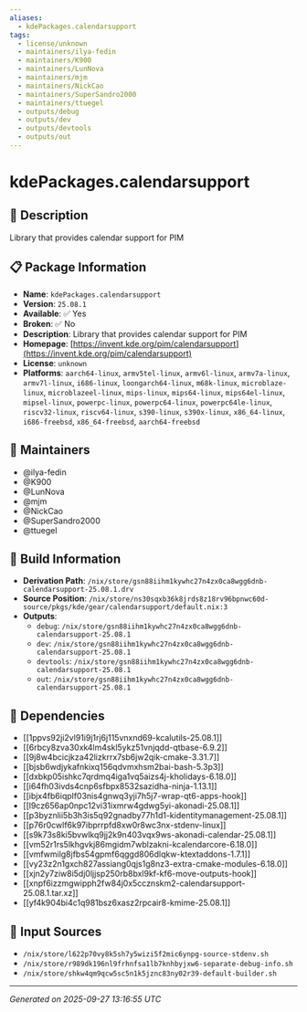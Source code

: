 ```yaml
---
aliases:
  - kdePackages.calendarsupport
tags:
  - license/unknown
  - maintainers/ilya-fedin
  - maintainers/K900
  - maintainers/LunNova
  - maintainers/mjm
  - maintainers/NickCao
  - maintainers/SuperSandro2000
  - maintainers/ttuegel
  - outputs/debug
  - outputs/dev
  - outputs/devtools
  - outputs/out
---
```


# kdePackages.calendarsupport

## 📝 Description

Library that provides calendar support for PIM

## 📋 Package Information

- **Name**: `kdePackages.calendarsupport`
- **Version**: `25.08.1`
- **Available**: ✅ Yes
- **Broken**: ✅ No
- **Description**: Library that provides calendar support for PIM
- **Homepage**: [https://invent.kde.org/pim/calendarsupport](https://invent.kde.org/pim/calendarsupport)
- **License**: `unknown`
- **Platforms**: `aarch64-linux`, `armv5tel-linux`, `armv6l-linux`, `armv7a-linux`, `armv7l-linux`, `i686-linux`, `loongarch64-linux`, `m68k-linux`, `microblaze-linux`, `microblazeel-linux`, `mips-linux`, `mips64-linux`, `mips64el-linux`, `mipsel-linux`, `powerpc-linux`, `powerpc64-linux`, `powerpc64le-linux`, `riscv32-linux`, `riscv64-linux`, `s390-linux`, `s390x-linux`, `x86_64-linux`, `i686-freebsd`, `x86_64-freebsd`, `aarch64-freebsd`
## 👥 Maintainers

- @ilya-fedin
- @K900
- @LunNova
- @mjm
- @NickCao
- @SuperSandro2000
- @ttuegel


## 🔧 Build Information

- **Derivation Path**: `/nix/store/gsn88iihm1kywhc27n4zx0ca8wgg6dnb-calendarsupport-25.08.1.drv`
- **Source Position**: `/nix/store/ns30sqxb36k8jrds8z18rv96bpnwc60d-source/pkgs/kde/gear/calendarsupport/default.nix:3`
- **Outputs**:
  - `debug`:  `/nix/store/gsn88iihm1kywhc27n4zx0ca8wgg6dnb-calendarsupport-25.08.1`
  - `dev`:  `/nix/store/gsn88iihm1kywhc27n4zx0ca8wgg6dnb-calendarsupport-25.08.1`
  - `devtools`:  `/nix/store/gsn88iihm1kywhc27n4zx0ca8wgg6dnb-calendarsupport-25.08.1`
  - `out`:  `/nix/store/gsn88iihm1kywhc27n4zx0ca8wgg6dnb-calendarsupport-25.08.1`

## 🔗 Dependencies

- [[1ppvs92ji2vl91i9j1rj6j115vnxnd69-kcalutils-25.08.1]]
- [[6rbcy8zva30xk4lm4skl5ykz51vnjqdd-qtbase-6.9.2]]
- [[9j8w4bcicjkza42lizkrrx7sb6jw2qik-cmake-3.31.7]]
- [[bjsb6wdjykafnkixq156qdvmxhsm2bai-bash-5.3p3]]
- [[dxbkp05ishkc7qrdmq4iga1vq5aizs4j-kholidays-6.18.0]]
- [[i64fh03ivds4cnp6sfbpx8532sazidha-ninja-1.13.1]]
- [[ibjx4fb6iqplf03nis4gnwq3yji7h5j7-wrap-qt6-apps-hook]]
- [[l9cz656ap0npc12vi31ixmrw4gdwg5yi-akonadi-25.08.1]]
- [[p3byznlii5b3h3is5q92gnadby77h1d1-kidentitymanagement-25.08.1]]
- [[p76r0cwlf6k97ibprrpfd8xw0r8wc3nx-stdenv-linux]]
- [[s9k73s8ki5bvwlkq9jj2k9n403vqx9ws-akonadi-calendar-25.08.1]]
- [[vm52r1rs5lkhgvkj86mgidm7wblzakni-kcalendarcore-6.18.0]]
- [[vmfwmilg8jfbs54gpmf6qggd806dlqkw-ktextaddons-1.7.1]]
- [[vy23z2n1gxch827assiang0qjs1g8nz3-extra-cmake-modules-6.18.0]]
- [[xjn2y7ziw8i5dj0ljjsp250rb8bxl9kf-kf6-move-outputs-hook]]
- [[xnpf6izzmgwipph2fw84j0x5ccznskm2-calendarsupport-25.08.1.tar.xz]]
- [[yf4k904bi4c1q981bsz6xasz2rpcair8-kmime-25.08.1]]

## 📁 Input Sources

- `/nix/store/l622p70vy8k5sh7y5wizi5f2mic6ynpg-source-stdenv.sh`
- `/nix/store/r989dk196nl9frhnfsa1lb7knhbyjxw6-separate-debug-info.sh`
- `/nix/store/shkw4qm9qcw5sc5n1k5jznc83ny02r39-default-builder.sh`

---
*Generated on 2025-09-27 13:16:55 UTC*
